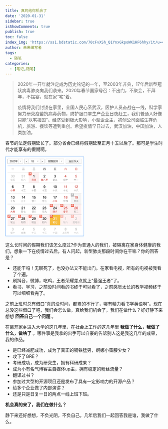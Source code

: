 ```yaml
---
title: 真的给你机会了
date: '2020-01-31'
sidebar: true
isShowComments: true
publish: true
toc: false
index_img: 'https://ss1.bdstatic.com/70cFvXSh_Q1YnxGkpoWK1HF6hhy/it/u=4175587174,4202901475&fm=26&gp=0.jpg'
author: 未来编写者
tags:
  - 随笔
categories:
  - [笔记,随笔]
---
```


> 2020年一开年就注定成为历史铭记的一年，至2003年非典，17年后新型冠状病毒肺炎向我们袭来。2020年春节国家号召：不出门，不聚会，不拜年，不摆宴，就在家“宅”着。  
>
> 疫情将我们封锁在家里，全国人民心系武汉，医护人员奋战在一线，科学家努力研究疫苗抗病毒药物，防护服口罩生产企业日夜赶工，我们普通人好像只能“以宅报国”。经济受到极大影响，小型企业主，初创公司面临生存危机，旅游、餐饮等遭到重创。希望疫情早日过去，武汉加油，中国加油，人类加油。

<!-- more -->

春节的法定假期延长了。部分省会已经将假期延至正月十五以后了。那可是学生时代才能享有的假期啊。

<img src="/assets/img/2020-calendar.png" width="50%">

这么长时间的假期我们该怎么度过?作为普通人的我们，被隔离在家身体健康的我们，想象一下在疫情过去后，有人问起，新型肺炎那段时间你在干嘛？你的回答是？
- 还能干吗！无聊死了，也没办法又不能出门。在家看电视，所有的电视被我看了个遍。
- 刷抖音，微博，吃鸡，王者荣耀差点就上“最强王者”了。
- 看书，学习，之前没时间看的书终于可以看了，之前感觉太长的教学视频终于可以细细看完了。

<!-- more -->


之前上班时总有借口“真的没时间，都累的不行了，哪有精力看书学英语啊”。现在总没这些借口了吧，我们会怎么做，真给我们机会了，我们在做什么？好好静下来想想 **回答自己一个问题** 。  

在离开家乡进入大学的这几年里，在社会上工作的这几年里 **我做了什么，我做了什么，做啥了** 。哪件事是我拿的出手可以自豪的告诉别人这是我这几年的成果，我的作品。  
- 是已经减肥成功，成为了真正的钢铁猛男，婀娜小蛮腰少女？  
- 攻下了GRE？  
- 考研成功，成为研究生，拥有科研成果？  
- 成为小有名气博客主自媒体up主，拥有稳定的粉丝流量？  
- 翻译过书？  
- 参加过大型的开源项目还是发布了具有一定影响力的开源产品？  
- 给多个企业做了内部演讲？  
- 还是只是日复一日的两点一线上班下班。  

**机会真的来了，我们在做什么？**  

静下来还好想想，不负光阴，不负自己。几年后我们一起回答我是谁，我做了什么。
